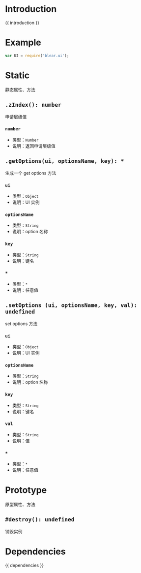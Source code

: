 # Introduction
{{ introduction }}





# Example
```js
var UI = require('blear.ui');
```




# Static
静态属性、方法


## `.zIndex(): number`
申请层级值

### `number`
- 类型：`Number`
- 说明：返回申请层级值


## `.getOptions(ui, optionsName, key): *`
生成一个 get options 方法

### `ui`
- 类型：`Object`
- 说明：UI 实例

### `optionsName`
- 类型：`String`
- 说明：option 名称

### `key`
- 类型：`String`
- 说明：键名

### `*`
- 类型：`*`
- 说明：任意值


## `.setOptions (ui, optionsName, key, val): undefined`
set options 方法

### `ui`
- 类型：`Object`
- 说明：UI 实例

### `optionsName`
- 类型：`String`
- 说明：option 名称

### `key`
- 类型：`String`
- 说明：键名

### `val`
- 类型：`String`
- 说明：值

### `*`
- 类型：`*`
- 说明：任意值






# Prototype
原型属性、方法

## `#destroy(): undefined`
销毁实例

# Dependencies
{{ dependencies }}

